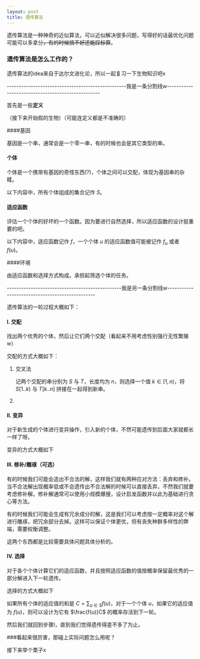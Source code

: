 ```yaml
---
layout: post
title: 遗传算法
---
```




遗传算法是一种神奇的近似算法，可以近似解决很多问题，写得好的话最优化问题可能可以多拿分<del>，有的时候搞不好还能踩标算</del>。

### 遗传算法是怎么工作的？

遗传算法的idea来自于达尔文进化论，所以一起复习一下生物知识吧x

--------------------------------------------------我是一条分割线w--------------------------------------------------

首先是一些**定义**

（接下来开始假的生物）（可能连定义都是不准确的）

####基因

基因是一个串，通常会是一个零一串，有的时候也会是其它类型的串。

#### 个体

个体是一个携带有基因的奇怪东西(?)，个体之间可以交配，体现为基因串的杂糅。

以下内容中，所有个体组成的集合记作 $S$。

#### 适应函数

评估一个个体的好坏的一个函数。因为要进行自然选择，所以适应函数的设计挺重要的吧。

以下内容中，适应函数记作 $f$，一个个体 $u$ 的适应函数值可能被记作 $f_u$ 或者 $f(u)$。

####环境

由适应函数和选择方式构成。承担起筛选个体的任务。

------------------------------------------------我是另一条分割线w------------------------------------------------

遗传算法的一轮过程大概如下：

#### I. 交配

找出两个优秀的个体，然后让它们两个交配（看起来不用考虑性别强行无性繁殖w）

交配的方式大概如下：

1. 交叉法

   记两个交配的串分别为 $S$ 与 $T$，长度均为 $n$，则选择一个值 $k\in[1,n)$，将 $S[1..k)$ 与 $T[k..n]$ 拼接在一起得到新串。

2. ​

#### II. 变异

对于新生成的个体进行变异操作，引入新的个体，不然可能遗传到后面大家就都长一样了呀。

变异的方式大概如下

#### III. 修补/雕琢（可选）

有的时候我们可能会造出不合法的解，这样我们就有两种应对方法：丢弃和修补。当不合法解出现概率低或不会遗传出不合法解的时候可以直接丢弃，不然我们就要考虑修补解。修补解通常可以使用小规模爆搜，设计启发函数并以此为基础进行贪心等方法。

有的时候我们可能会生成有冗余成分的解，这是我们可以考虑按一定概率对这个解进行雕琢，把冗余部分去掉。这样可以保证个体更优，但有丧失种群多样性的弊端，需要权衡调整。

这两个东西都是比较需要具体问题具体分析的。

#### IV. 选择

对于各个个体计算它们的适应函数，并且按照适应函数的值按概率保留最优秀的一部分解进入下一轮遗传。

选择的方式大概如下

如果所有个体的适应值的和是 $C=\sum_{u\in S}f(u)$，对于一个个体 $u$，如果它的适应值为 $f(u)$，则可以设计为它有 $\frac{f(u)}C$ 的概率存活到下一轮。

然后我们就回到步骤I，直到我们觉得遗传得差不多了为止。



###看起来很厉害，那碰上实际问题怎么用呢？

接下来举个栗子x

